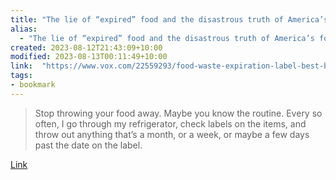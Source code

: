 ```yaml
---
title: "The lie of “expired” food and the disastrous truth of America’s food waste problem"
alias:
  - "The lie of “expired” food and the disastrous truth of America’s food waste problem"
created: 2023-08-12T21:43:09+10:00
modified: 2023-08-13T00:11:49+10:00
link:  "https://www.vox.com/22559293/food-waste-expiration-label-best-before"
tags:
- bookmark
---
```


> Stop throwing your food away. Maybe you know the routine. Every so often, I go through my refrigerator, check labels on the items, and throw out anything that’s a month, or a week, or maybe a few days past the date on the label.

[Link](https://www.vox.com/22559293/food-waste-expiration-label-best-before)